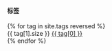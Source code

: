 <div class="list-group">
	<div class="list-group-item">
		<h4 class="list-group-item-heading">标签</h4>
	</div>
	{% for tag in site.tags reversed %}
	<div class="list-group-item">
		<span class="badge">{{ tag[1].size }}</span>
		<a href="/pages-tags.html#{{ tag[0] }}-ref">{{ tag[0] }}</a>
	</div>
	{% endfor %}
</div>
